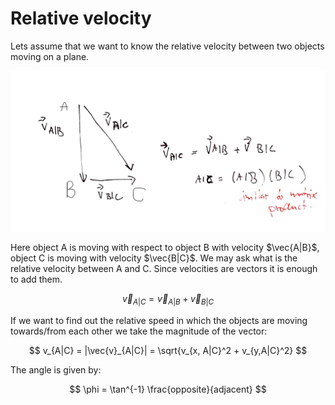 # Relative velocity

Lets assume that we want to know the relative velocity between two objects moving on a plane.

![](../.images/physics/relative_velocity_plane.png)

Here object A is moving with respect to object B with velocity $\vec{A|B}$, object C is moving with velocity $\vec{B|C}$. We may ask what is the relative velocity between A and C. Since velocities are vectors it is enough to add them.

$$
\vec{v}_{A|C} = \vec{v}_{A|B} + \vec{v}_{B|C}
$$

If we want to find out the relative speed in which the objects are moving towards/from each other we take the magnitude of the vector:

$$
v_{A|C} = |\vec{v}_{A|C}| = \sqrt{v_{x, A|C}^2 + v_{y,A|C}^2}
$$

The angle is given by:

$$
\phi = \tan^{-1} \frac{opposite}{adjacent}
$$